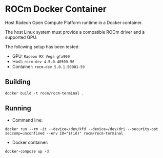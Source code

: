 # ROCm Docker Container

Host Radeon Open Compute Platform runtime in a Docker container.

The host Linux system must provide a compatible ROCm driver and a supported GPU.

The following setup has been tested:

* GPU: `Radeon RX Vega gfx900` 
* Host: `rocm-dev 4.5.0.40500-56`
* Container: `rocm-dev 5.0.1.50001-59`

## Building

```
docker build -t rocm/rocm-terminal .
```

## Running

* Command line:

```
docker run --rm -it --device=/dev/kfd --device=/dev/dri --security-opt seccomp=unconfined --env ID="$(id)" rocm/rocm-terminal
```

* Docker container:

```
docker-compose up -d
```

